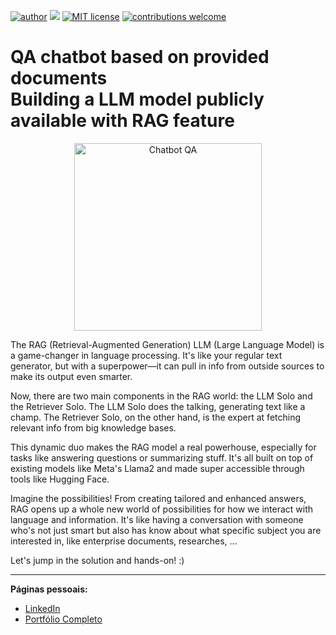 [![author](https://img.shields.io/badge/author-allansuzuki-red.svg)](https://www.linkedin.com/in/allanysuzuki/) [![](https://img.shields.io/badge/python-3.9-blue.svg)](https://www.python.org/downloads/release/python-365/) [![MIT license](https://img.shields.io/badge/License-MIT-yellow.svg)](http://perso.crans.org/besson/LICENSE.html) [![contributions welcome](https://img.shields.io/badge/contributions-welcome-brightgreen.svg?style=flat)](https://github.com/allansuzuki/LLM_RAG_model/issues)

# QA chatbot based on provided documents <br> Building a LLM model publicly available with RAG feature

<p align="center">
  <img src="https://img.freepik.com/free-vector/dialog-with-chatbot-artificial-intelligence-reply-question-tech-support-instant-messaging-hotline-operator-ai-assistant-client-bot-consultant-isolated-concept-metaphor-illustration_335657-1154.jpg" alt="Chatbot QA"height=300px >
</p>

The RAG (Retrieval-Augmented Generation) LLM (Large Language Model) is a game-changer in language processing. It's like your regular text generator, but with a superpower—it can pull in info from outside sources to make its output even smarter.

Now, there are two main components in the RAG world: the LLM Solo and the Retriever Solo. The LLM Solo does the talking, generating text like a champ. The Retriever Solo, on the other hand, is the expert at fetching relevant info from big knowledge bases.

This dynamic duo makes the RAG model a real powerhouse, especially for tasks like answering questions or summarizing stuff. It's all built on top of existing models like Meta's Llama2 and made super accessible through tools like Hugging Face.

Imagine the possibilities! From creating tailored and enhanced answers, RAG opens up a whole new world of possibilities for how we interact with language and information. It's like having a conversation with someone who's not just smart but also has know about what specific subject you are interested in, like enterprise documents, researches, ...

Let's jump in the solution and hands-on! :)

------
**Páginas pessoais:**
* [LinkedIn](https://www.linkedin.com/in/allanysuzuki/)
* [Portfólio Completo](https://github.com/allansuzuki/portfolio)
